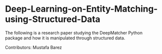 # Deep-Learning-on-Entity-Matching-using-Structured-Data

The following is a research paper studying the DeepMatcher Python package and how it is manipulated through structured data.

Contributors:  Mustafa Barez 
